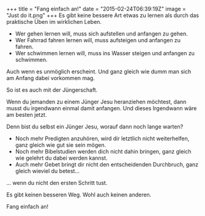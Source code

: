 +++
title = "Fang einfach an!"
date = "2015-02-24T06:39:19Z"
image = "Just do it.png"
+++
Es gibt keine bessere Art etwas zu lernen als durch das praktische Üben im wirklichen Leben.

* Wer gehen lernen will, muss sich aufstellen und anfangen zu gehen.
* Wer Fahrrad fahren lernen will, muss aufsteigen und anfangen zu fahren.
* Wer schwimmen lernen will, muss ins Wasser steigen und anfangen zu schwimmen.

Auch wenn es unmöglich erscheint. Und ganz gleich wie dumm man sich am Anfang dabei vorkommen mag.

So ist es auch mit der Jüngerschaft.

Wenn du jemanden zu einem Jünger Jesu heranziehen möchtest, dann musst du irgendwann einmal damit anfangen. Und dieses Irgendwann wäre am besten jetzt.

Denn bist du selbst ein Jünger Jesu, worauf dann noch lange warten?

* Noch mehr Predigten anzuhören, wird dir letztlich nicht weiterhelfen, ganz gleich wie gut sie sein mögen.
* Noch mehr Bibelstudien werden dich nicht dahin bringen, ganz gleich wie gelehrt du dabei werden kannst.
* Auch mehr Gebet bringt dir nicht den entscheidenden Durchbruch, ganz gleich wieviel du betest…

… wenn du nicht den ersten Schritt tust.

Es gibt keinen besseren Weg. Wohl auch keinen anderen.

Fang einfach an!
